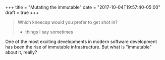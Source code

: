 +++
title = "Mutating the immutable"
date =  "2017-10-04T19:57:40-05:00"
draft = true
+++

> Which kneecap would you prefer to get shot in?
> - things I say sometimes

One of the most exciting developments in modern software development has been the rise of immutable infrastructure. But what is "immutable" about it, really? 
